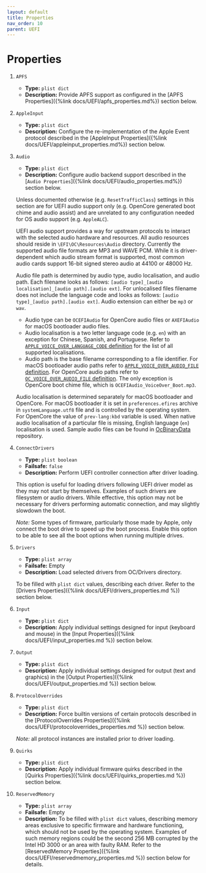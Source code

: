 ```yaml
---
layout: default
title: Properties
nav_order: 10
parent: UEFI
---
```


# Properties

1. `APFS`
    - **Type:** `plist dict`
    - **Description:** Provide APFS support as configured in the [APFS Properties]({%link docs/UEFI/apfs_properties.md%}) section below.

2. `AppleInput`
    - **Type:** `plist dict`
    - **Description:** Configure the re-implementation of the Apple Event protocol described in the [AppleInput Properties]({%link docs/UEFI/appleinput_properties.md%}) section below.

3. `Audio`
    - **Type:** `plist dict`
    - **Description:** Configure audio backend support described in the [`Audio Properties`]({%link docs/UEFI/audio_properties.md%}) section below.
    
    Unless documented otherwise (e.g. `ResetTrafficClass`) settings in this section are for UEFI audio support only (e.g. OpenCore generated boot chime and audio assist) and are unrelated to any configuration needed for OS audio support (e.g. `AppleALC`).

    UEFI audio support provides a way for upstream protocols to interact with the selected audio hardware and resources. All audio resources should reside in `\EFI\OC\Resources\Audio` directory. Currently the supported audio file formats are MP3 and WAVE PCM. While it is driver-dependent which audio stream format is supported, most common audio cards support 16-bit signed stereo audio at 44100 or 48000 Hz.

    Audio file path is determined by audio type, audio localisation, and audio path. Each filename looks as follows: `[audio type]_[audio localisation]_[audio path].[audio ext]`. For unlocalised files filename does not include the language code and looks as follows: `[audio type]_[audio path].[audio ext]`. Audio extension can either be `mp3` or `wav`.
    
    - Audio type can be `OCEFIAudio` for OpenCore audio files or `AXEFIAudio` for macOS bootloader audio files.
    - Audio localisation is a two letter language code (e.g. `en`) with an exception for Chinese, Spanish, and Portuguese. Refer to [`APPLE_VOICE_OVER_LANGUAGE_CODE` definition](https://github.com/acidanthera/OpenCorePkg/blob/master/Include/Apple/Protocol/AppleVoiceOver.h) for the list of all supported localisations.
    - Audio path is the base filename corresponding to a file identifier. For macOS bootloader audio paths refer to [`APPLE_VOICE_OVER_AUDIO_FILE` definition](https://github.com/acidanthera/OpenCorePkg/blob/master/Include/Apple/Protocol/AppleVoiceOver.h). For OpenCore audio paths refer to [`OC_VOICE_OVER_AUDIO_FILE` definition](https://github.com/acidanthera/OpenCorePkg/blob/master/Include/Acidanthera/Protocol/OcAudio.h). The only exception is OpenCore boot chime file, which is `OCEFIAudio_VoiceOver_Boot.mp3`.
    
    Audio localisation is determined separately for macOS bootloader and OpenCore. For macOS bootloader it is set in `preferences.efires` archive in `systemLanguage.utf8` file and is controlled by the operating system. For OpenCore the value of `prev-lang:kbd` variable is used. When native audio localisation of a particular file is missing, English language (`en`) localisation is used. Sample audio files can be found in [OcBinaryData](https://github.com/acidanthera/OcBinaryData) repository.

4. `ConnectDrivers`
    - **Type:** `plist boolean`
    - **Failsafe:** `false`
    - **Description:** Perform UEFI controller connection after driver loading.

    This option is useful for loading drivers following UEFI driver model as they may not start by themselves. Examples of such drivers are filesystem or audio drivers. While effective, this option may not be necessary for drivers performing automatic connection, and may slightly slowdown the boot.
    
    _Note:_ Some types of firmware, particularly those made by Apple, only connect the boot drive to speed up the boot process. Enable this option to be able to see all the boot options when running multiple drives.

5. `Drivers`
    - **Type:** `plist array`
    - **Failsafe:** Empty
    - **Description:** Load selected drivers from OC/Drivers directory.
    
    To be filled with `plist dict` values, describing each driver. Refer to the [Drivers Properties]({%link docs/UEFI/drivers_properties.md %}) section below.

6. `Input`
    - **Type:** `plist dict`
    - **Description:** Apply individual settings designed for input (keyboard and mouse) in the [Input Properties]({%link docs/UEFI/input_properties.md %}) section below.

7. `Output`
    - **Type:** `plist dict`
    - **Description:** Apply individual settings designed for output (text and graphics) in the [Output Properties]({%link docs/UEFI/output_properties.md %}) section below.

8. `ProtocolOverrides`
    - **Type:** `plist dict`
    - **Description:** Force builtin versions of certain protocols described in the [ProtocolOverrides Properties]({%link docs/UEFI/protocoloverrides_properties.md %}) section below.
    
    _Note:_ all protocol instances are installed prior to driver loading.

9. `Quirks`
    - **Type:** `plist dict`
    - **Description:** Apply individual firmware quirks described in the [Quirks Properties]({%link docs/UEFI/quirks_properties.md %}) section below.

10. `ReservedMemory`
    - **Type:** `plist array`
    - **Failsafe:** Empty
    - **Description:** To be filled with `plist dict` values, describing memory areas exclusive to specific firmware and hardware functioning, which should not be used by the operating system. Examples of such memory regions could be the second 256 MB corrupted by the Intel HD 3000 or an area with faulty RAM. Refer to the [ReservedMemory Properties]({%link docs/UEFI/reservedmemory_properties.md %}) section below for details.